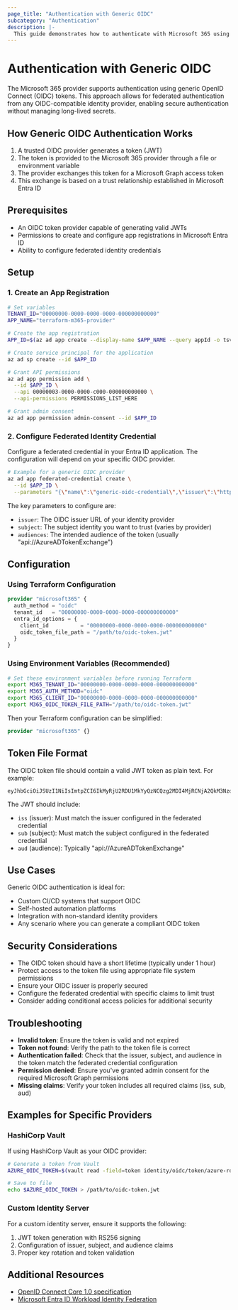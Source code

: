```yaml
---
page_title: "Authentication with Generic OIDC"
subcategory: "Authentication"
description: |-
  This guide demonstrates how to authenticate with Microsoft 365 using generic OpenID Connect (OIDC) tokens.
---
```


# Authentication with Generic OIDC

The Microsoft 365 provider supports authentication using generic OpenID Connect (OIDC) tokens. This approach allows for federated authentication from any OIDC-compatible identity provider, enabling secure authentication without managing long-lived secrets.

## How Generic OIDC Authentication Works

1. A trusted OIDC provider generates a token (JWT)
2. The token is provided to the Microsoft 365 provider through a file or environment variable
3. The provider exchanges this token for a Microsoft Graph access token
4. This exchange is based on a trust relationship established in Microsoft Entra ID

## Prerequisites

- An OIDC token provider capable of generating valid JWTs
- Permissions to create and configure app registrations in Microsoft Entra ID
- Ability to configure federated identity credentials

## Setup

### 1. Create an App Registration

```bash
# Set variables
TENANT_ID="00000000-0000-0000-0000-000000000000"
APP_NAME="terraform-m365-provider"

# Create the app registration
APP_ID=$(az ad app create --display-name $APP_NAME --query appId -o tsv)

# Create service principal for the application
az ad sp create --id $APP_ID

# Grant API permissions
az ad app permission add \
  --id $APP_ID \
  --api 00000003-0000-0000-c000-000000000000 \
  --api-permissions PERMISSIONS_LIST_HERE

# Grant admin consent
az ad app permission admin-consent --id $APP_ID
```

### 2. Configure Federated Identity Credential

Configure a federated credential in your Entra ID application. The configuration will depend on your specific OIDC provider.

```bash
# Example for a generic OIDC provider
az ad app federated-credential create \
  --id $APP_ID \
  --parameters "{\"name\":\"generic-oidc-credential\",\"issuer\":\"https://token.issuer.example.com\",\"subject\":\"specific-subject-claim\",\"description\":\"Generic OIDC federated credential\",\"audiences\":[\"api://AzureADTokenExchange\"]}"
```

The key parameters to configure are:
- `issuer`: The OIDC issuer URL of your identity provider
- `subject`: The subject identity you want to trust (varies by provider)
- `audiences`: The intended audience of the token (usually "api://AzureADTokenExchange")

## Configuration

### Using Terraform Configuration

```terraform
provider "microsoft365" {
  auth_method = "oidc"
  tenant_id   = "00000000-0000-0000-0000-000000000000"
  entra_id_options = {
    client_id          = "00000000-0000-0000-0000-000000000000"
    oidc_token_file_path = "/path/to/oidc-token.jwt"
  }
}
```

### Using Environment Variables (Recommended)

```bash
# Set these environment variables before running Terraform
export M365_TENANT_ID="00000000-0000-0000-0000-000000000000"
export M365_AUTH_METHOD="oidc"
export M365_CLIENT_ID="00000000-0000-0000-0000-000000000000"
export M365_OIDC_TOKEN_FILE_PATH="/path/to/oidc-token.jwt"
```

Then your Terraform configuration can be simplified:

```terraform
provider "microsoft365" {}
```

## Token File Format

The OIDC token file should contain a valid JWT token as plain text. For example:

```
eyJhbGciOiJSUzI1NiIsImtpZCI6IkMyRjU2RDU1MkYyQzNCQzg2MDI4MjRCNjA2QkM3NzdDIiwidHlwIjoiSldUIn0.eyJpc3MiOiJodHRwczovL3Rva2VuLmlzc3Vlci5leGFtcGxlLmNvbSIsInN1YiI6InNwZWNpZmljLXN1YmplY3QtY2xhaW0iLCJhdWQiOiJhcGk6Ly9BenVyZUFEVG9rZW5FeGNoYW5nZSIsImV4cCI6MTY5OTEyMzQ1NiwiaWF0IjoxNjk5MTIzMTU2fQ.signature
```

The JWT should include:
- `iss` (issuer): Must match the issuer configured in the federated credential
- `sub` (subject): Must match the subject configured in the federated credential
- `aud` (audience): Typically "api://AzureADTokenExchange"

## Use Cases

Generic OIDC authentication is ideal for:

- Custom CI/CD systems that support OIDC
- Self-hosted automation platforms
- Integration with non-standard identity providers
- Any scenario where you can generate a compliant OIDC token

## Security Considerations

- The OIDC token should have a short lifetime (typically under 1 hour)
- Protect access to the token file using appropriate file system permissions
- Ensure your OIDC issuer is properly secured
- Configure the federated credential with specific claims to limit trust
- Consider adding conditional access policies for additional security

## Troubleshooting

- **Invalid token**: Ensure the token is valid and not expired
- **Token not found**: Verify the path to the token file is correct
- **Authentication failed**: Check that the issuer, subject, and audience in the token match the federated credential configuration
- **Permission denied**: Ensure you've granted admin consent for the required Microsoft Graph permissions
- **Missing claims**: Verify your token includes all required claims (iss, sub, aud)

## Examples for Specific Providers

### HashiCorp Vault

If using HashiCorp Vault as your OIDC provider:

```bash
# Generate a token from Vault
AZURE_OIDC_TOKEN=$(vault read -field=token identity/oidc/token/azure-role)

# Save to file
echo $AZURE_OIDC_TOKEN > /path/to/oidc-token.jwt
```

### Custom Identity Server

For a custom identity server, ensure it supports the following:

1. JWT token generation with RS256 signing
2. Configuration of issuer, subject, and audience claims
3. Proper key rotation and token validation

## Additional Resources

- [OpenID Connect Core 1.0 specification](https://openid.net/specs/openid-connect-core-1_0.html)
- [Microsoft Entra ID Workload Identity Federation](https://learn.microsoft.com/en-us/azure/active-directory/develop/workload-identity-federation)